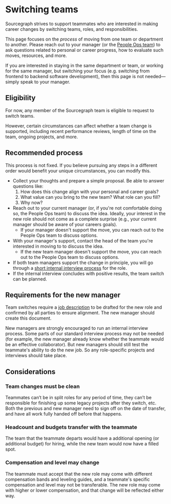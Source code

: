 # Switching teams

Sourcegraph strives to support teammates who are interested in making career changes by switching teams, roles, and responsibilities.

This page focuses on the _process_ of moving from one team or department to another. Please reach out to your manager (or the [People Ops team](index.md)) to ask questions related to personal or career progress, how to evaluate such moves, resources, and more.

If you are interested in staying in the same department or team, or working for the same manager, but switching your focus (e.g. switching from frontend to backend software development), then this page is not needed—simply speak to your manager.

## Eligibility

For now, any member of the Sourcegraph team is eligible to request to switch teams.

However, certain circumstances can affect whether a team change is supported, including recent performance reviews, length of time on the team, ongoing projects, and more.

## Recommended process

This process is not fixed. If you believe pursuing any steps in a different order would benefit your unique circumstances, you can modify this.

- Collect your thoughts and prepare a simple proposal. Be able to answer questions like:
  1. How does this change align with your personal and career goals?
  1. What value can you bring to the new team? What role can you fill?
  1. Why now?
- Reach out to your current manager (or, if you're not comfortable doing so, the People Ops team) to discuss the idea. Ideally, your interest in the new role should not come as a complete surprise (e.g., your current manager should be aware of your careers goals).
  - If your manager doesn't support the move, you can reach out to the People Ops team to discuss options.
- With your manager's support, contact the head of the team you're interested in moving to to discuss the idea.
  - If the new team manager doesn't support the move, you can reach out to the People Ops team to discuss options.
- If both team managers support the change in principle, you will go through a [short internal interview process](#requirements-for-the-new-manager) for the role.
- If the internal interview concludes with positive results, the team switch can be planned.

## Requirements for the new manager

Team switches require a [job description](hiring/job_description_guidelines.md) to be drafted for the new role and confirmed by all parties to ensure alignment. The new manager should create this document.

New managers are strongly encouraged to run an internal interview process. Some parts of our standard interview process may not be needed (for example, the new manager already know whether the teammate would be an effective collaborator). But new managers should still test the teammate's ability to do the new job. So any role-specific projects and interviews should take place.

## Considerations

### Team changes must be clean

Teammates can’t be in split roles for any period of time, they can’t be responsible for finishing up some legacy projects after they switch, etc. Both the previous and new manager need to sign off on the date of transfer, and have all work fully handed off before that happens.

### Headcount and budgets transfer with the teammate

The team that the teammate departs would have a additional opening (or additional budget) for hiring, while the new team would now have a filled spot.

### Compensation and level may change

The teammate must accept that the new role may come with different compensation bands and leveling guides, and a teammate's specific compensation and level may not be transferable. The new role may come with higher or lower compensation, and that change will be reflected either way.

